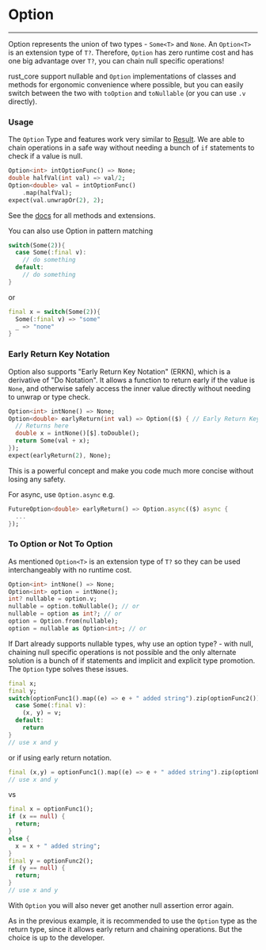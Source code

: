 # Option
***
Option represents the union of two types - `Some<T>` and `None`. An `Option<T>` is an extension type of `T?`. Therefore, `Option`
has zero runtime cost and has one big advantage over `T?`, you can chain null specific operations!

rust_core support nullable and `Option` implementations of classes and methods for ergonomic convenience where possible, but you
can easily switch between the two with `toOption` and `toNullable` (or you can use `.v` directly).

### Usage
The `Option` Type and features work very similar to [Result](../result/result.md). We are able to chain operations in a safe way without
needing a bunch of `if` statements to check if a value is null.

```dart
Option<int> intOptionFunc() => None;
double halfVal(int val) => val/2;
Option<double> val = intOptionFunc()
    .map(halfVal);
expect(val.unwrapOr(2), 2);
```
See the [docs](https://pub.dev/documentation/rust_core/latest/option/option-library.html) for all methods and extensions.

You can also use Option in pattern matching
```dart
switch(Some(2)){
  case Some(:final v):
    // do something
  default:
    // do something
}
```
or
```dart
final x = switch(Some(2)){
  Some(:final v) => "some"
  _ => "none"
}
```

### Early Return Key Notation
Option also supports "Early Return Key Notation" (ERKN), which is a derivative of "Do Notation". It allows a 
function to return early if the value is `None`, and otherwise safely access the inner value directly without needing to unwrap or type check.
```dart
Option<int> intNone() => None;
Option<double> earlyReturn(int val) => Option(($) { // Early Return Key
  // Returns here
  double x = intNone()[$].toDouble();
  return Some(val + x);
});
expect(earlyReturn(2), None);
```
This is a powerful concept and make you code much more concise without losing any safety.

For async, use `Option.async` e.g.
```dart
FutureOption<double> earlyReturn() => Option.async(($) async {
  ...
});
```

### To Option or Not To Option
As mentioned `Option<T>` is an extension type of `T?` so they can be used interchangeably with no runtime cost.
```dart
Option<int> intNone() => None;
Option<int> option = intNone();
int? nullable = option.v;
nullable = option.toNullable(); // or
nullable = option as int?; // or
option = Option.from(nullable);
option = nullable as Option<int>; // or
```
If Dart already supports nullable types, why use an option type? - with null, chaining null specific operations is not possible and the only alternate solution is a bunch of if statements and implicit and explicit type promotion. The `Option` type solves these issues.
```dart
final x;
final y;
switch(optionFunc1().map((e) => e + " added string").zip(optionFunc2())){
  case Some(:final v):
    (x, y) = v;
  default:
    return
}
// use x and y
```
or if using early return notation.
```dart
final (x,y) = optionFunc1().map((e) => e + " added string").zip(optionFunc2())[$];
// use x and y
```
vs
```dart
final x = optionFunc1();
if (x == null) {
  return;
}
else {
  x = x + " added string";
}
final y = optionFunc2();
if (y == null) {
  return;
}
// use x and y
```
With `Option` you will also never get another null assertion error again.

As in the previous example, it is recommended to use the `Option` type as the return type, since it allows 
early return and chaining operations. But the choice is up to the developer.